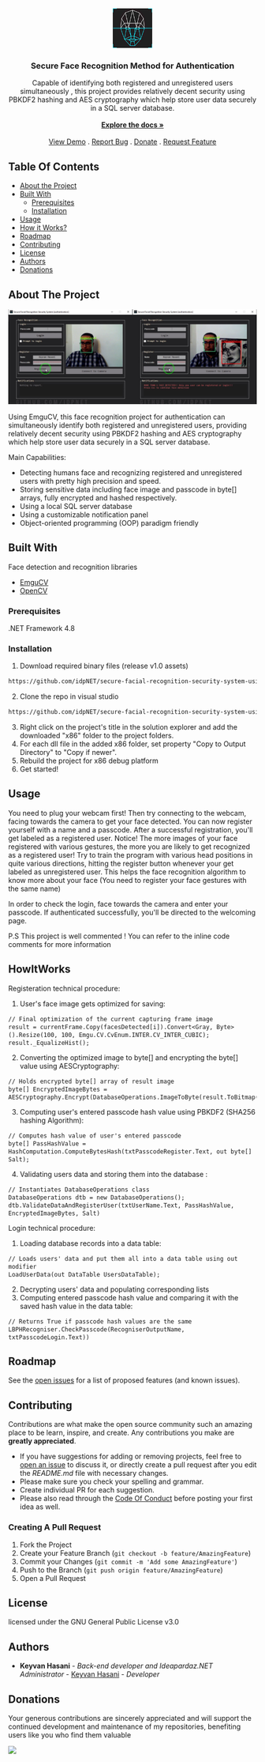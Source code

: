 <br/>
<p align="center">
  <a href="https://github.com/idpNET/secure-facial-recognition-security-system-using-emguCV">
    <img src="Resources/logo.png" alt="Logo" width="80" height="80">
  </a>

  <h3 align="center">Secure Face Recognition Method for Authentication</h3>

  <p align="center">
    Capable of identifying both registered and unregistered users simultaneously , this project provides relatively decent security using PBKDF2 hashing and AES cryptography which help store user data securely in a SQL server database.
    <br/>
    <br/>
    <a href="https://github.com/idpNET/secure-facial-recognition-security-system-using-emguCV"><strong>Explore the docs »</strong></a>
    <br/>
    <br/>
    <a href="https://github.com/idpNET/secure-facial-recognition-security-system-using-emguCV/blob/master/Resources/Screenshot.jpg">View Demo</a>
    .
    <a href="https://github.com/idpNET/secure-facial-recognition-security-system-using-emguCV/issues">Report Bug</a>
    .
    <a href="https://www.blockonomics.co/pay-url/cb221579a6bc4ed2" target="_blank">Donate</a>
    .
    <a href="https://github.com/idpNET/secure-facial-recognition-security-system-using-emguCV/issues">Request Feature</a>
  </p>
</p>

## Table Of Contents

* [About the Project](#about-the-project)
* [Built With](#built-with)
  * [Prerequisites](#prerequisites)
  * [Installation](#installation)
* [Usage](#usage)
* [How it Works?](#howitworks)
* [Roadmap](#roadmap)
* [Contributing](#contributing)
* [License](#license)
* [Authors](#authors)
* [Donations](#donations)
  
## About The Project

![Screen Shot](Resources/Screenshot.jpg)

Using EmguCV, this face recognition project for authentication can simultaneously identify both registered and unregistered users, providing relatively decent security using PBKDF2 hashing and AES cryptography which help store user data securely in a SQL server database.

Main Capabilities:

* Detecting humans face and recognizing registered and unregistered users with pretty high precision and speed. 
* Storing sensitive data including face image and passcode in byte[] arrays, fully encrypted and hashed respectively. 
* Using a local SQL server database 
* Using a customizable notification panel 
* Object-oriented programming (OOP) paradigm friendly


## Built With

Face detection and recognition libraries

* [EmguCV](https://www.emgu.com)
* [OpenCV](https://opencv.org)

### Prerequisites

.NET Framework 4.8

### Installation


1. Download required binary files (release v1.0 assets)
```sh
https://github.com/idpNET/secure-facial-recognition-security-system-using-emguCV/releases/download/v1.0/Secure.Facial.Recognition.Security.System.using.EmguCV.DLL.Files.zip
```
2. Clone the repo in visual studio
```sh
https://github.com/idpNET/secure-facial-recognition-security-system-using-emguCV.git
```
3. Right click on the project's title in the solution explorer and add the downloaded "x86" folder to the project folders.
4. For each dll file in the added x86 folder, set property "Copy to Output Directory" to "Copy if newer".
5. Rebuild the project for x86 debug platform
6. Get started!

## Usage

You need to plug your webcam first! Then try connecting to the webcam,  facing towards the camera to get your face detected. You can now register yourself with a name and a passcode. After a successful registration, you'll get labeled as a registered user.
Notice! The more images of your face registered with various gestures, the more you are likely to get recognized as a registered user! 
Try to train the program with various head positions in quite various directions, hitting the register button whenever your get labeled as unregistered user. This helps the face recognition algorithm to know more about your face (You need to register your face gestures with the same name) 

 In order to check the login, face towards the camera and enter your passcode. If authenticated successfully, you'll be directed to the welcoming page.

P.S This project is well commented ! You can refer to the inline code comments for more information


## HowItWorks

Registeration technical procedure: 

1. User's face image gets optimized for saving:
```
// Final optimization of the current capturing frame image
result = currentFrame.Copy(facesDetected[i]).Convert<Gray, Byte>().Resize(100, 100, Emgu.CV.CvEnum.INTER.CV_INTER_CUBIC);
result._EqualizeHist();
```
2. Converting the optimized image to byte[] and encrypting the byte[] value using AESCryptography:
```
// Holds encrypted byte[] array of result image
byte[] EncryptedImageBytes = AESCryptography.Encrypt(DatabaseOperations.ImageToByte(result.ToBitmap()));
```
3. Computing user's entered passcode hash value using PBKDF2 (SHA256 hashing Algorithm):
```
// Computes hash value of user's entered passcode
byte[] PassHashValue = HashComputation.ComputeBytesHash(txtPasscodeRegister.Text, out byte[] Salt);
```
4. Validating users data and storing them into the database :
```
// Instantiates DatabaseOperations class
DatabaseOperations dtb = new DatabaseOperations();
dtb.ValidateDataAndRegisterUser(txtUserName.Text, PassHashValue, EncryptedImageBytes, Salt)
```
Login technical procedure: 

1. Loading database records into a data table:
```
// Loads users' data and put them all into a data table using out modifier
LoadUserData(out DataTable UsersDataTable);
```
2. Decrypting users' data and populating corresponding lists
3. Computing entered passcode hash value and comparing it with the saved hash value in the data table:
```
// Returns True if passcode hash values are the same
LBPHRecogniser.CheckPasscode(RecogniserOutputName, txtPasscodeLogin.Text))
```
## Roadmap

See the [open issues](https://github.com/idpNET/secure-facial-recognition-security-system-using-emguCV/issues) for a list of proposed features (and known issues).

## Contributing

Contributions are what make the open source community such an amazing place to be learn, inspire, and create. Any contributions you make are **greatly appreciated**.
* If you have suggestions for adding or removing projects, feel free to [open an issue](https://github.com/idpNET/secure-facial-recognition-security-system-using-emguCV/issues/new) to discuss it, or directly create a pull request after you edit the *README.md* file with necessary changes.
* Please make sure you check your spelling and grammar.
* Create individual PR for each suggestion.
* Please also read through the [Code Of Conduct](https://github.com/idpNET/secure-facial-recognition-security-system-using-emguCV/blob/main/CODE_OF_CONDUCT.md) before posting your first idea as well.

### Creating A Pull Request

1. Fork the Project
2. Create your Feature Branch (`git checkout -b feature/AmazingFeature`)
3. Commit your Changes (`git commit -m 'Add some AmazingFeature'`)
4. Push to the Branch (`git push origin feature/AmazingFeature`)
5. Open a Pull Request

## License

 licensed under the GNU General Public License v3.0

## Authors

* **Keyvan Hasani** - *Back-end developer and Ideapardaz.NET Administrator* - [Keyvan Hasani](https://github.com/idpNET) - *Developer*

## Donations
Your generous contributions are sincerely appreciated and will support the continued development and maintenance of my repositories, benefiting users like you who find them valuable

<a href="https://pay-link.s3.us-west-2.amazonaws.com/index.html?uid=cb221579a6bc4ed2" class="blockoPayBtn" data-toggle="modal" data-uid=cb221579a6bc4ed2><img width=160 src="https://www.blockonomics.co/img/pay_with_bitcoin_medium.png" target="_blank" ></a>
